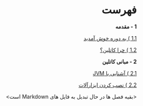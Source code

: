 <div dir="rtl">

# فهرست

**1 - مقدمه**

[1.1 ) به دوره خوش آمدید](https://github.com/KotlinFarsi/OpenSourceTutorials-Introduction/tree/master/src/welcome-to-the-course/README.md)

[1.2 ) چرا کاتلین؟](https://github.com/KotlinFarsi/OpenSourceTutorials-Introduction/tree/master/src/why-kotlin/README.md)

**2 - مبانی کاتلین**

[2.1 ) آشنایی با JVM](https://github.com/KotlinFarsi/OpenSourceTutorials-Introduction/tree/master/src/introduction-to-jvm/README.md)

[2.2 ) نصب کردن ابزارآلات](https://github.com/KotlinFarsi/OpenSourceTutorials-Introduction/tree/master/src/installing-the-tooling/README.md)



<بقیه فصل ها در حال تبدیل به فایل های Markdown است>